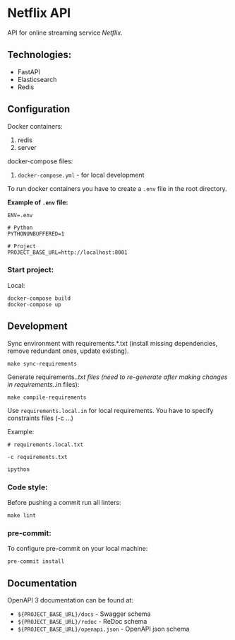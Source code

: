 # Netflix API
API for online streaming service _Netflix_.

## Technologies:
- FastAPI
- Elasticsearch
- Redis


## Configuration
Docker containers:
 1. redis
 2. server

docker-compose files:
 1. `docker-compose.yml` - for local development

To run docker containers you have to create a `.env` file in the root directory.

**Example of `.env` file:**

```dotenv
ENV=.env

# Python
PYTHONUNBUFFERED=1

# Project
PROJECT_BASE_URL=http://localhost:8001
```

### Start project:

Local:
```shell
docker-compose build
docker-compose up
```

## Development
Sync environment with requirements.*.txt (install missing dependencies, remove redundant ones, update existing).
```shell
make sync-requirements
```

Generate requirements.*.txt files (need to re-generate after making changes in requirements.*.in files):
```shell
make compile-requirements
```

Use `requirements.local.in` for local requirements. You have to specify constraints files (-c ...)

Example:
```shell
# requirements.local.txt

-c requirements.txt

ipython
```

### Code style:

Before pushing a commit run all linters:

```shell
make lint
```


### pre-commit:

To configure pre-commit on your local machine:
```shell
pre-commit install
```

## Documentation
OpenAPI 3 documentation can be found at:
- `${PROJECT_BASE_URL}/docs` - Swagger schema
- `${PROJECT_BASE_URL}/redoc` - ReDoc schema
- `${PROJECT_BASE_URL}/openapi.json` - OpenAPI json schema
